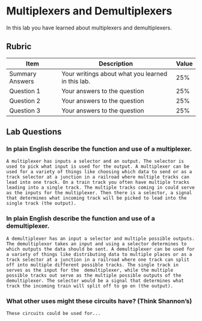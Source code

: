 # Multiplexers and Demultiplexers

In this lab you have learned about multiplexers and demultiplexers.

## Rubric

| Item | Description | Value |
| ---- | ----------- | ----- |
| Summary Answers | Your writings about what you learned in this lab. | 25% |
| Question 1 | Your answers to the question | 25% |
| Question 2 | Your answers to the question | 25% |
| Question 3 | Your answers to the question | 25% |

## Lab Questions

### In plain English describe the function and use of a multiplexer.
    A multiplexer has inputs a selector and an output. The selector is used to pick what input is used for the output. A multiplexer can be used for a variety of things like choosing which data to send or as a track selector at a junction in a railroad where multiple tracks can lead into one track. On a train track you often have multiple tracks leading into a single track. The multiple tracks coming in could serve as the inputs for the multiplexer. Then there is a selector, a signal that determines what incoming track will be picked to lead into the single track (the output).

### In plain English describe the function and use of a demultiplexer.
    A demultiplexer has an input a selector and multiple possible outputs. The demultiplexor takes an input and using a selector determines to which outputs the data should be sent. A demultiplexer can be used for a variety of things like distributing data to multiple places or as a track selector at a junction in a railroad where one track can split off into multiple different possible tracks. The single track in serves as the input for the  demultiplexer, while the multiple possible tracks out serve as the multiple possible outputs of the demultiplexer. The selector would be a signal that determines what track the incoming train will split off to go on (the output).

### What other uses might these circuits have? (Think Shannon’s)
    These circuits could be used for...

